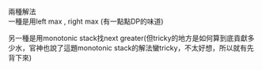 兩種解法  
一種是用left max , right max (有一點點DP的味道)  


另一種是用monotonic stack找next greater(但tricky的地方是如何算到底貢獻多少水，官神也說了這題monotonic stack的解法蠻tricky，不太好想，所以就有先背下來)